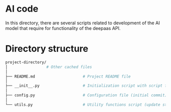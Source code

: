 # AI code
In this directory, there are several scripts related to development of the AI model that require for functionality of the deepaas API. 

# Directory structure
```bash
project-directory/
│                 # Other cached files
│
├── README.md                     # Project README file
│
├── __init__.py                   # Initialization script with script for prediction
│
├── config.py                     # Configuration file (initial commit)
│
└── utils.py                      # Utility functions script (update sty)
```
